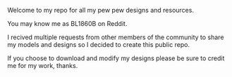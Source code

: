 Welcome to my repo for all my pew pew designs and resources.

You may know me as BL1860B on Reddit.

I recived multiple requests from other members of the community to share my models and designs so I decided to create this public repo.

If you choose to download and modify my designs please be sure to credit me for my work, thanks.

